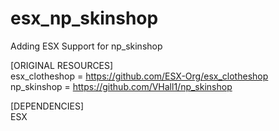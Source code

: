 # esx_np_skinshop
Adding ESX Support for np_skinshop

[ORIGINAL RESOURCES]   
esx_clotheshop = https://github.com/ESX-Org/esx_clotheshop   
np_skinshop = https://github.com/VHall1/np_skinshop

[DEPENDENCIES]   
ESX
